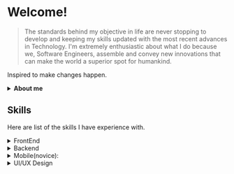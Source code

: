 # Welcome!

> The standards behind my objective in life are never stopping to develop and keeping my skills updated with the most recent advances in Technology.
> I'm extremely enthusiastic about what I do because we, Software Engineers, assemble and convey new innovations that can make the world a superior spot for humankind.

Inspired to make changes happen.

<details>
  <summary>
    <b>About me</b>
   </summary>
  <br/>
  
- 19/20 y.o. Self-taught Software Engineer from Uzbekistan
- Currently working at [@EPAM](https://github.com/epam)
- Avid Reader
- Innovator
- Collage dropout

</details>


## Skills

Here are list of the skills I have experience with.

<details>
  <summary>
    FrontEnd
  </summary>
  <br/>
  - HTML5
  - CSS3
  - SaSS
  - Bootstrap[4/5]
  - JavaScript (ES6)
  - TypeScript
  - JQuery
  - Parcel
  - Webpack
  - ReactJS
  - React Router
  - Styled-components
  - Material UI
  - Redux
  - NextJS
  - etc.
</details>

<details>
  <summary>
    Backend
  </summary>
<br/>
  - Nodejs
  - Express
  - JavaScript
  - TypeScript
  - Mikro-ORM
  - MongoDB/Mongoose  
  - PostgreSQL
  - GraphQL
  - MVC Pattern
  - etc.

</details>

<details>
  <summary>
    Mobile(novice):
  </summary>
  <br/>
  - React-Native
  - Expo 
</details>

<details>
  <summary>
    UI/UX Design
  </summary>
  <br/>
  - Figma
  - Adobe XD
  - Prototyping
  - Wireframing
  - Product developmnent
  - etc.
</details>
